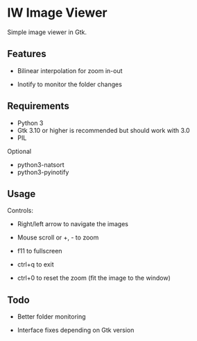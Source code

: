 # IW Image Viewer
Simple image viewer in Gtk.

## Features

  * Bilinear interpolation for zoom in-out
  
  * Inotify to monitor the folder changes

## Requirements

- Python 3
- Gtk 3.10 or higher is recommended but should work with 3.0
- PIL

Optional

- python3-natsort
- python3-pyinotify

## Usage

Controls:

  * Right/left arrow to navigate the images
  
  * Mouse scroll or +, - to zoom
  
  * f11 to fullscreen
  
  * ctrl+q to exit
  
  * ctrl+0 to reset the zoom (fit the image to the window)

## Todo

  * Better folder monitoring
  
  * Interface fixes depending on Gtk version
  
